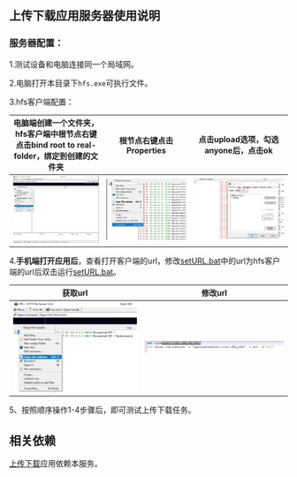 ## 上传下载应用服务器使用说明

### 服务器配置：

1.测试设备和电脑连接同一个局域网。

2.电脑打开本目录下`hfs.exe`可执行文件。

3.hfs客户端配置：

| 电脑端创建一个文件夹，hfs客户端中根节点右键点击bind root to real-folder，绑定到创建的文件夹 | 根节点右键点击Properties | 点击upload选项，勾选anyone后，点击ok |
| ------------------------------------------------------------ | ------------------------ | ------------------------------------ |
| ![bind](src/bind.png)                                        | ![bind](src/prop.png)    | ![bind](src/permission.png)          |

4.**手机端打开应用后**，查看打开客户端的url，修改[setURL.bat](./setURL.bat)中的url为hfs客户端的url后双击运行[setURL.bat](./setURL.bat)。

|          获取url          |          修改url          |
| :-----------------------: | :-----------------------: |
| ![copy](src/copy_url.png) | ![copy](src/past_url.png) |

5、按照顺序操作1-4步骤后，即可测试上传下载任务。

## 相关依赖

[上传下载](..)应用依赖本服务。